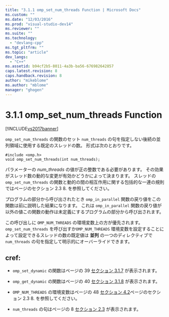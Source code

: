 ```yaml
---
title: "3.1.1 omp_set_num_threads Function | Microsoft Docs"
ms.custom: ""
ms.date: "12/03/2016"
ms.prod: "visual-studio-dev14"
ms.reviewer: ""
ms.suite: ""
ms.technology: 
  - "devlang-cpp"
ms.tgt_pltfrm: ""
ms.topic: "article"
dev_langs: 
  - "C++"
ms.assetid: b94cf2b5-8011-4a3b-ba56-676982642857
caps.latest.revision: 8
caps.handback.revision: 8
author: "mikeblome"
ms.author: "mblome"
manager: "ghogen"
---
```

# 3.1.1 omp_set_num_threads Function
[!INCLUDE[vs2017banner](../../assembler/inline/includes/vs2017banner.md)]

`omp_set_num_threads` の関数のセット `num_threads` の句を指定しない後続の並列領域に使用する既定のスレッドの数。  形式は次のとおりです。  
  
```  
#include <omp.h>  
void omp_set_num_threads(int num_threads);  
```  
  
 パラメーターの *num\_threads* の値が正の整数である必要があります。  その効果がスレッド数の動的な変更が有効かどうかによって決まります。  スレッドの `omp_set_num_threads` の関数と動的の間の相互作用に関する包括的な一連の規則ではページのセクション 2.3 8. を参照してください。  
  
 プログラムの部分から呼び出されたとき `omp_in_parallel` 関数の戻り値をこの関数は前に説明した結果になります。  これは `omp_in_parallel` 関数の戻り値が以外の値この関数の動作は未定義にするプログラムの部分から呼び出されます。  
  
 この呼び出しに `OMP_NUM_THREADS` の環境変数上の方が優先されます。  `omp_set_num_threads` を呼び出すか`OMP_NUM_THREADS` 環境変数を設定することによって設定できるスレッドの数の既定値は  **並列**  の一つのディレクティブで `num_threads` の句を指定して明示的にオーバーライドできます。  
  
## cref:  
  
-   `omp_set_dynamic` の関数はページの 39 [セクション 3.1.7](../../parallel/openmp/3-1-7-omp-set-dynamic-function.md) が表示されます。  
  
-   `omp_get_dynamic` の関数はページの 40 [セクション 3.1.8](../../parallel/openmp/3-1-8-omp-get-dynamic-function.md) が表示されます。  
  
-   `OMP_NUM_THREADS` の環境変数はページの 48 [セクション 4.2](../../parallel/openmp/4-2-omp-num-threads.md)ページのセクション 2.3 8. を参照してください。  
  
-   `num_threads` の句はページの 8 [セクション 2.3](../../parallel/openmp/2-3-parallel-construct.md) が表示されます。